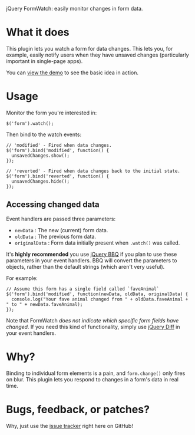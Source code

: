 jQuery FormWatch: easily monitor changes in form data.

What it does
============

This plugin lets you watch a form for data changes. This lets you, for example, easily notify users when they have unsaved changes (particularly important in single-page apps).

You can [view the demo](http://dl.dropbox.com/u/780754/jQuery-FormWatch/demo/index.html) to see the basic idea in action.

Usage
=====

Monitor the form you're interested in:

    $('form').watch();
  
Then bind to the watch events:

    // 'modified' - Fired when data changes.
    $('form').bind('modified', function() {
      unsavedChanges.show();
    });
  
    // 'reverted' - Fired when data changes back to the initial state.
    $('form').bind('reverted', function() {
      unsavedChanges.hide();
    });

Accessing changed data
----------------------
    
Event handlers are passed three parameters:

* `newData` : The new (current) form data.
* `oldData` : The previous form data.
* `originalData` : Form data initially present when `.watch()` was called.

It's **highly recommended** you use [jQuery BBQ](https://github.com/cowboy/jquery-bbq/) if you plan to use these parameters in your event handlers. BBQ will convert the parameters to objects, rather than the default strings (which aren't very useful).

For example:
  
    // Assume this form has a single field called `faveAnimal`
    $('form').bind('modified', function(newData, oldData, originalData) {
      console.log("Your fave animal changed from " + oldData.faveAnimal + " to " + newData.faveAnimal);
    });
  
Note that FormWatch *does not indicate which specific form fields have changed.* If you need this kind of functionality, simply use [jQuery Diff](http://plugins.jquery.com/project/jquery-diff) in your event handlers.

Why?
====

Binding to individual form elements is a pain, and `form.change()` only fires on blur. This plugin lets you respond to changes in a form's data in real time.

Bugs, feedback, or patches?
===========================

Why, just use the [issue tracker](https://github.com/kylefox/jQuery-FormWatch/issues) right here on GitHub!